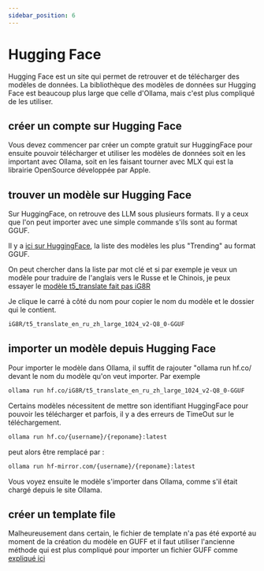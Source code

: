 ```yaml
---
sidebar_position: 6
---
```


# Hugging Face

Hugging Face est un site qui permet de retrouver et de télécharger des modèles de données. La bibliothèque des modèles de données sur Hugging Face est beaucoup plus large que celle d'Ollama, mais c'est plus compliqué de les utiliser.

## créer un compte sur Hugging Face

Vous devez commencer par créer un compte gratuit sur HuggingFace pour ensuite pouvoir télécharger et utiliser les modèles de données soit en les important avec Ollama, soit en les faisant tourner avec MLX qui est la librairie OpenSource développée par Apple.

## trouver un modèle sur Hugging Face

Sur HuggingFace, on retrouve des LLM sous plusieurs formats. Il y a ceux que l'on peut importer avec une simple commande s'ils sont au format GGUF.

Il y a [ici sur HuggingFace](https://huggingface.co/models?library=gguf&sort=trending), la liste des modèles les plus "Trending" au format GGUF.

On peut chercher dans la liste par mot clé et si par exemple je veux un modèle pour traduire de l'anglais vers le Russe et le Chinois, je peux essayer le [modèle t5_translate fait pas iG8R](https://huggingface.co/iG8R/t5_translate_en_ru_zh_large_1024_v2-Q8_0-GGUF)

Je clique le carré à côté du nom pour copier le nom du modèle et le dossier qui le contient.

```bash
iG8R/t5_translate_en_ru_zh_large_1024_v2-Q8_0-GGUF
```

## importer un modèle depuis Hugging Face

Pour importer le modèle dans Ollama, il suffit de rajouter "ollama run hf.co/ devant le nom du modèle qu'on veut importer. Par exemple

```bash
ollama run hf.co/iG8R/t5_translate_en_ru_zh_large_1024_v2-Q8_0-GGUF
```

Certains modèles nécessitent de mettre son identifiant HuggingFace pour pouvoir les télécharger et parfois, il y a des erreurs de TimeOut sur le téléchargement.

```bash
ollama run hf.co/{username}/{reponame}:latest
```

peut alors être remplacé par :

```bash
ollama run hf-mirror.com/{username}/{reponame}:latest
```


Vous voyez ensuite le modèle s'importer dans Ollama, comme s'il était chargé depuis le site Ollama.

## créer un template file

Malheureusement dans certain, le fichier de template n'a pas été exporté au moment de la création du modèle en GUFF et il faut utiliser l'ancienne méthode qui est plus compliqué pour importer un fichier GUFF comme [expliqué ici](/use/import_guff)